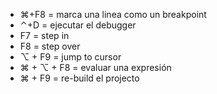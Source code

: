 - ⌘+F8 = marca una linea como un breakpoint
- ⌃+D = ejecutar el debugger
- F7 = step in
- F8 = step over
- ⌥ + F9 = jump to cursor
- ⌘ + ⌥ + F8 = evaluar una expresión
- ⌘ + F9 = re-build el projecto